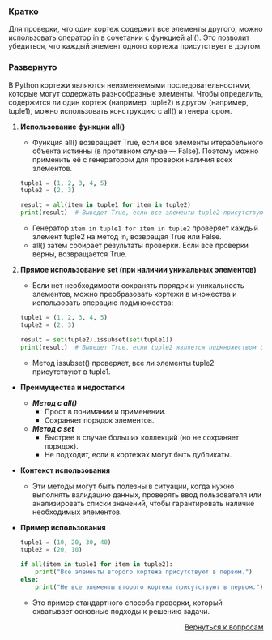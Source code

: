 ### Кратко

Для проверки, что один кортеж содержит все элементы другого, можно использовать оператор in в сочетании с функцией
all(). Это позволит убедиться, что каждый элемент одного кортежа присутствует в другом.

### Развернуто

В Python кортежи являются неизменяемыми последовательностями, которые могут содержать разнообразные элементы. Чтобы
определить, содержится ли один кортеж (например, tuple2) в другом (например, tuple1), можно использовать конструкцию с
all() и генератором.

1. **Использование функции all()**
    - Функция all() возвращает True, если все элементы итерабельного объекта истинны (в противном случае — False).
      Поэтому можно применить её с генератором для проверки наличия всех элементов.
    ```python
    tuple1 = (1, 2, 3, 4, 5)
    tuple2 = (2, 3)

    result = all(item in tuple1 for item in tuple2)
    print(result)  # Выведет True, если все элементы tuple2 присутствуют в tuple1
    ```
    - Генератор `item in tuple1 for item in tuple2` проверяет каждый элемент tuple2 на метод in, возвращая True
      или False.
    - all() затем собирает результаты проверки. Если все проверки верны, возвращается True.

2. **Прямое использование set (при наличии уникальных элементов)**
    - Если нет необходимости сохранять порядок и уникальность элементов, можно преобразовать кортежи в множества и
      использовать операцию подмножества:
    ```python
    tuple1 = (1, 2, 3, 4, 5)
    tuple2 = (2, 3)

    result = set(tuple2).issubset(set(tuple1))
    print(result)  # Выведет True, если tuple2 является подмножеством tuple1
    ```
    - Метод issubset() проверяет, все ли элементы tuple2 присутствуют в tuple1.

- **Преимущества и недостатки**
    - ***Метод с all()***
        - Прост в понимании и применении.
        - Сохраняет порядок элементов.
    - ***Метод с set***
        - Быстрее в случае больших коллекций (но не сохраняет порядок).
        - Не подходит, если в кортежах могут быть дубликаты.

- **Контекст использования**
    - Эти методы могут быть полезны в ситуации, когда нужно выполнять валидацию данных, проверять ввод пользователя или
      анализировать списки значений, чтобы гарантировать наличие необходимых элементов.

- **Пример использования**
    ```python
    tuple1 = (10, 20, 30, 40)
    tuple2 = (20, 10)

    if all(item in tuple1 for item in tuple2):
        print("Все элементы второго кортежа присутствуют в первом.")
    else:
        print("Не все элементы второго кортежа присутствуют в первом.")
    ```
    - Это пример стандартного способа проверки, который охватывает основные подходы к решению задачи.

<div align="right">

[Вернуться к вопросам](../Вопросы.md)

</div>
